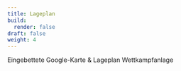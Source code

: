```yaml
---
title: Lageplan
build:
  render: false
draft: false
weight: 4
---
```


Eingebettete Google-Karte & Lageplan Wettkampfanlage
